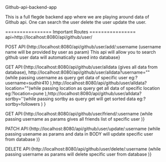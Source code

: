 Github-api-backend-app

This is a full flegde backend app where we are playing around data of Github api. One can search the user delete the user update the user.

================ Important Routes ================
api=http://localhost:8080/api/github/user/

POST API:{http://localhost:8080/api/github/user/add/:username (username name will be provided by user as param) This api will allow you to search github user data will automatically saved into database}

GET API:{http://localhost:8080/api/github/user/alldata (gives all data from database), http://localhost:8080/api/github/user/alldata?username="" (while passing username as query get data of specific user eg:?username=sudhir410 ),http://localhost:8080/api/github/user/alldata?location=""(while passing location as query get all data of specific location eg:?location=pune ),http://localhost:8080/api/github/user/alldata?sortby=''(while passing sortby as query get will get sorted data eg:?sortby=followers ) }

GET API:{http://localhost:8080/api/github/user/friend/:username (while passing username as params gives all friends list of specific user )}

PATCH API:{http://localhost:8080/api/github/user/update/:username (while passing usename as params and data in BODY will update specific user from database )}

DELETE API:{http://localhost:8080/api/github/user/delete/:username (while passing username as params will delete specific user from database )}
